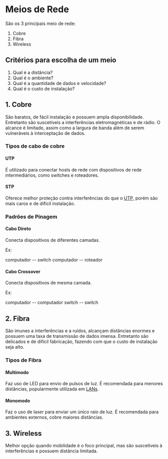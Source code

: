# Meios de Rede

São os 3 principais meio de rede:

1. Cobre
2. Fibra
3. Wireless

## Critérios para escolha de um meio

1. Qual é a distância?
2. Qual é o ambiente?
3. Qual é a quantidade de dados e velocidade?
4. Qual é o custo de instalação?

## 1. Cobre

São baratos, de fácil instalação e possuem ampla disponibilidade. Entretanto
são suscetíveis a interferências eletromagnéticas e de rádio. O alcance é
limitado, assim como a largura de banda além de serem vulneráveis à
interceptação de dados.

### Tipos de cabo de cobre

#### UTP

É utilizado para conectar hosts de rede com dispositivos de rede
intermediários, como switches e roteadores.

#### STP

Oferece melhor proteção contra interferências do que o [UTP](#utp), porém são
mais caros e de difícil instalação.

### Padrões de Pinagem

#### Cabo Direto

Conecta dispositivos de diferentes camadas.

Ex:

computador -- switch
computador -- roteador

#### Cabo Crossover

Conecta dispositivos de mesma camada.

Ex:

computador -- computador
switch -- switch

## 2. Fibra

São imunes a interferências e a ruídos, alcançam distâncias enormes e possuem
uma taxa de transmissão de dados imensa. Entretanto são delicados e de difícil
fabricação, fazendo com que o custo de instalação seja alto.

### Tipos de Fibra

#### Multimodo

Faz uso de LED para envio de pulsos de luz. É recomendada para menores
distâncias, popularmente utilizada em [LANs](/01%20-%20Tipos%20de%20Rede.md#tipos-de-rede).

#### Monomodo

Faz o uso de laser para enviar um único raio de luz. É recomendada para
ambientes externos, cobre maiores distâncias.

## 3. Wireless

Melhor opção quando mobilidade é o foco principal, mas são suscetíveis à
interferências e possuem distância limitada.
